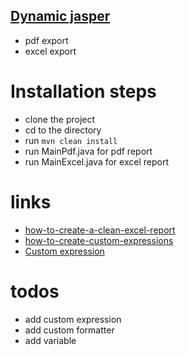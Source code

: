 ## [Dynamic jasper][1]

+ pdf export
+ excel export

# Installation steps
+ clone the project
+ cd to the directory
+ run ``mvn clean install``
+ run MainPdf.java for pdf report
+ run MainExcel.java for excel report

# links
+ [how-to-create-a-clean-excel-report][2]
+ [how-to-create-custom-expressions][3]
+ [Custom expression][4]


[1]: http://dynamicjasper.com
[2]: http://dynamicjasper.com/2010/10/06/how-to-create-a-clean-excel-report/
[3]: http://dynamicjasper.com/2010/10/06/how-to-create-custom-expressions/
[4]: http://dynamicjasper.com/docs/current/xref-test/ar/com/fdvs/dj/test/VariableValueFormatterReportTest.html





# todos
+ add custom expression
+ add custom formatter
+ add variable
